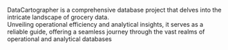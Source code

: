 DataCartographer is a comprehensive database project that delves into the intricate landscape of grocery data. <br> Unveiling operational efficiency and analytical insights, it serves as a reliable guide, offering a seamless journey through the vast realms of operational and analytical databases
